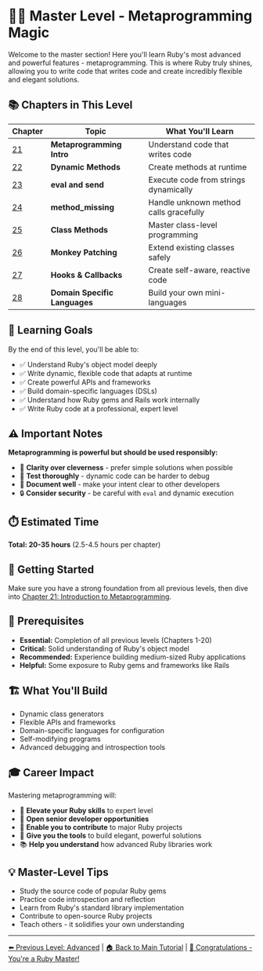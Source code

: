 # 🧙‍♂️ Master Level - Metaprogramming Magic

Welcome to the master section! Here you'll learn Ruby's most advanced and powerful features - metaprogramming. This is where Ruby truly shines, allowing you to write code that writes code and create incredibly flexible and elegant solutions.

## 📚 Chapters in This Level

| Chapter | Topic | What You'll Learn |
|---------|-------|------------------|
| [21](./21-metaprogramming-intro.md) | **Metaprogramming Intro** | Understand code that writes code |
| [22](./22-dynamic-methods.md) | **Dynamic Methods** | Create methods at runtime |
| [23](./23-eval-send.md) | **eval and send** | Execute code from strings dynamically |
| [24](./24-method-missing.md) | **method_missing** | Handle unknown method calls gracefully |
| [25](./25-class-methods.md) | **Class Methods** | Master class-level programming |
| [26](./26-monkey-patching.md) | **Monkey Patching** | Extend existing classes safely |
| [27](./27-hooks-callbacks.md) | **Hooks & Callbacks** | Create self-aware, reactive code |
| [28](./28-dsl.md) | **Domain Specific Languages** | Build your own mini-languages |

## 🎯 Learning Goals

By the end of this level, you'll be able to:
- ✅ Understand Ruby's object model deeply
- ✅ Write dynamic, flexible code that adapts at runtime
- ✅ Create powerful APIs and frameworks
- ✅ Build domain-specific languages (DSLs)
- ✅ Understand how Ruby gems and Rails work internally
- ✅ Write Ruby code at a professional, expert level

## ⚠️ Important Notes

**Metaprogramming is powerful but should be used responsibly:**
- 🎯 **Clarity over cleverness** - prefer simple solutions when possible
- 🧪 **Test thoroughly** - dynamic code can be harder to debug
- 📖 **Document well** - make your intent clear to other developers
- 🔒 **Consider security** - be careful with `eval` and dynamic execution

## ⏱️ Estimated Time
**Total: 20-35 hours** (2.5-4.5 hours per chapter)

## 🚀 Getting Started
Make sure you have a strong foundation from all previous levels, then dive into [Chapter 21: Introduction to Metaprogramming](./21-metaprogramming-intro.md).

## 📖 Prerequisites
- **Essential:** Completion of all previous levels (Chapters 1-20)
- **Critical:** Solid understanding of Ruby's object model
- **Recommended:** Experience building medium-sized Ruby applications
- **Helpful:** Some exposure to Ruby gems and frameworks like Rails

## 🏗️ What You'll Build
- Dynamic class generators
- Flexible APIs and frameworks
- Domain-specific languages for configuration
- Self-modifying programs
- Advanced debugging and introspection tools

## 🎓 Career Impact
Mastering metaprogramming will:
- 🚀 **Elevate your Ruby skills** to expert level
- 💼 **Open senior developer opportunities**
- 🔧 **Enable you to contribute** to major Ruby projects
- 🎨 **Give you the tools** to build elegant, powerful solutions
- 📚 **Help you understand** how advanced Ruby libraries work

## 💡 Master-Level Tips
- Study the source code of popular Ruby gems
- Practice code introspection and reflection
- Learn from Ruby's standard library implementation
- Contribute to open-source Ruby projects
- Teach others - it solidifies your own understanding

---
[⬅️ Previous Level: Advanced](../03-advanced/README.md) | [🏠 Back to Main Tutorial](../README.md) | [🎉 Congratulations - You're a Ruby Master!](./completion.md)
